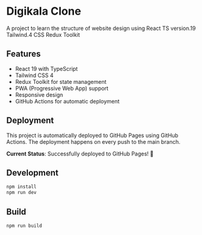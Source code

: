 # Digikala Clone

A project to learn the structure of website design using React TS version.19 Tailwind.4 CSS Redux Toolkit

## Features

- React 19 with TypeScript
- Tailwind CSS 4
- Redux Toolkit for state management
- PWA (Progressive Web App) support
- Responsive design
- GitHub Actions for automatic deployment

## Deployment

This project is automatically deployed to GitHub Pages using GitHub Actions. The deployment happens on every push to the main branch.

**Current Status**: Successfully deployed to GitHub Pages! 🚀

## Development

```bash
npm install
npm run dev
```

## Build

```bash
npm run build
```
